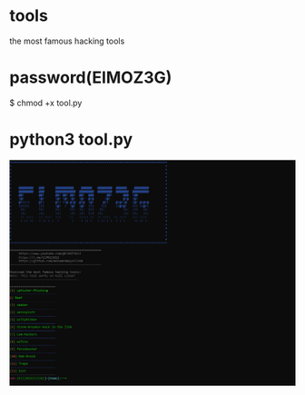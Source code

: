 # tools
the most famous hacking tools
# password(ElMOZ3G)
$ chmod +x tool.py
<h1>python3 tool.py</h1>
<img src="https://github.com/mohamedmayallo90/tools/blob/main/my%20tools.png">
